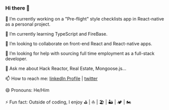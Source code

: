 ### Hi there 👋

<!--
**ForeDaddy/ForeDaddy** is a ✨ _special_ ✨ repository because its `README.md` (this file) appears on your GitHub profile.

Here are some ideas to get you started:

- 🔭 I’m currently working on ...
- 🌱 I’m currently learning ...
- 👯 I’m looking to collaborate on ...
- 🤔 I’m looking for help with ...
- 💬 Ask me about ...
- 📫 How to reach me: ...
- 😄 Pronouns: ...
- ⚡ Fun fact: ...
-->

🔭 I’m currently working on a "Pre-flight" style checklists app in React-native as a personal project.

🌱 I’m currently learning TypeScript and FireBase.

👯 I’m looking to collaborate on front-end React and React-native apps.

🤔 I’m looking for help with sourcing full time employment as a full-stack developer.

💬 Ask me about Hack Reactor, Real Estate, Mongoose.js...

📫 How to reach me: [linkedIn Profile](https://www.linkedin.com/in/donnneufeld/) | [twitter](https://twitter.com/DonnNeuf)

😄 Pronouns: He/Him

⚡ Fun fact: Outside of coding, I enjoy :golf: |  :sailboat: |  :beach_umbrella: | :desert: | :camping: | 	:motorcycle:
